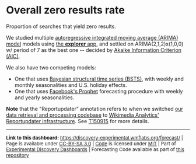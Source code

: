 # Overall zero results rate

Proportion of searches that yield zero results.

We studied multiple [autoregressive integrated moving average (ARIMA) model](https://en.wikipedia.org/wiki/Autoregressive_integrated_moving_average) models using [the **explorer** app](https://github.com/bearloga/wmf-discovery-forecasting/tree/master/explorer), and settled on ARIMA(2,1,2)x(1,0,0) w/ period of 7 as the best one -- decided by [Akaike Information Criterion (AIC)](https://en.wikipedia.org/wiki/Akaike_information_criterion).

We also have two competing models:

- One that uses [Bayesian structural time series (BSTS)](https://en.wikipedia.org/wiki/Bayesian_structural_time_series), with weekly and monthly seasonalities and U.S. holiday effects.
- One that uses [Facebook's Prophet](https://facebookincubator.github.io/prophet/) forecasting procedure with weekly and yearly seasonalities.

**Note** that the "Reportupdater" annotation refers to when we switched [our data retrieval and processing codebase](https://phabricator.wikimedia.org/diffusion/WDGO/) to [Wikimedia Analytics' Reportupdater infrastructure](https://wikitech.wikimedia.org/wiki/Analytics/Reportupdater). See [T150915](https://phabricator.wikimedia.org/T150915) for more details.

<hr style="border-color: gray;">
<p style="font-size: small;">
  <strong>Link to this dashboard:</strong> <a href="https://discovery-experimental.wmflabs.org/forecast/">https://discovery-experimental.wmflabs.org/forecast/</a>
  | Page is available under <a href="https://creativecommons.org/licenses/by-sa/3.0/" title="Creative Commons Attribution-ShareAlike License">CC-BY-SA 3.0</a>
  | <a href="https://github.com/bearloga/wmf-delphi" title="Usage Forecasts Dashboard source code repository">Code</a> is licensed under <a href="https://github.com/bearloga/wmf-delphi/blob/master/LICENSE.md" title="MIT License">MIT</a>
  | Part of <a href="https://discovery-experimental.wmflabs.org/">Experimental Discovery Dashboards</a>
  | Forecasting Code available as part of <a href="https://github.com/wikimedia/wikimedia-discovery-golden" title="GitHub mirror of wikimedia/discovery/golden">this repository</a>
</p>
